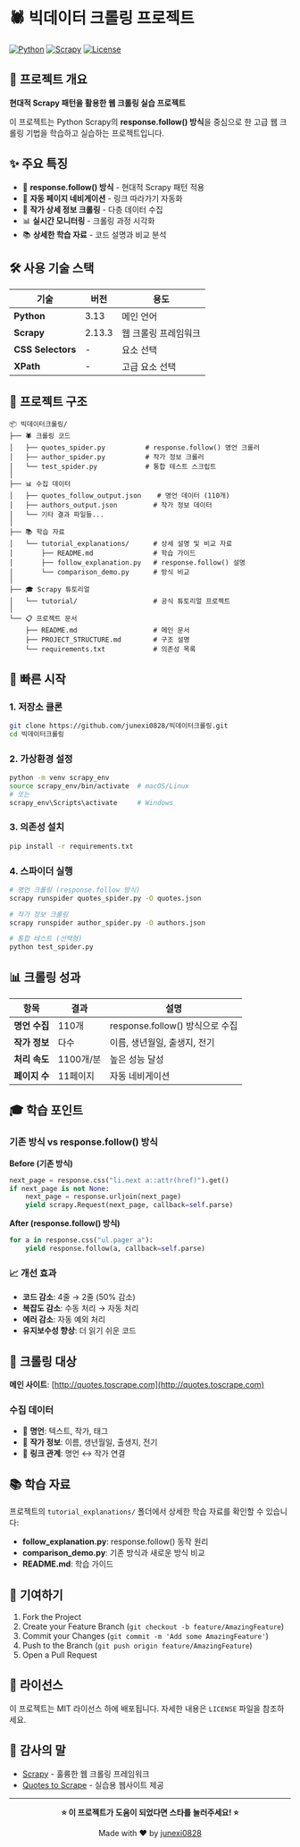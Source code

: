 # 🕷️ 빅데이터 크롤링 프로젝트

[![Python](https://img.shields.io/badge/Python-3.13-blue.svg)](https://python.org)
[![Scrapy](https://img.shields.io/badge/Scrapy-2.13.3-green.svg)](https://scrapy.org)
[![License](https://img.shields.io/badge/License-MIT-yellow.svg)](LICENSE)

## 🎯 프로젝트 개요

**현대적 Scrapy 패턴을 활용한 웹 크롤링 실습 프로젝트**

이 프로젝트는 Python Scrapy의 **response.follow() 방식**을 중심으로 한 고급 웹 크롤링 기법을 학습하고 실습하는 프로젝트입니다.

## ✨ 주요 특징

- 🚀 **response.follow() 방식** - 현대적 Scrapy 패턴 적용
- 🔄 **자동 페이지 네비게이션** - 링크 따라가기 자동화
- 👤 **작가 상세 정보 크롤링** - 다층 데이터 수집
- 📊 **실시간 모니터링** - 크롤링 과정 시각화
- 📚 **상세한 학습 자료** - 코드 설명과 비교 분석

## 🛠️ 사용 기술 스택

| 기술 | 버전 | 용도 |
|------|------|------|
| **Python** | 3.13 | 메인 언어 |
| **Scrapy** | 2.13.3 | 웹 크롤링 프레임워크 |
| **CSS Selectors** | - | 요소 선택 |
| **XPath** | - | 고급 요소 선택 |

## 📁 프로젝트 구조

```
📦 빅데이터크롤링/
├── 🕷️ 크롤링 코드
│   ├── quotes_spider.py          # response.follow() 명언 크롤러
│   ├── author_spider.py          # 작가 정보 크롤러
│   └── test_spider.py            # 통합 테스트 스크립트
│
├── 📊 수집 데이터
│   ├── quotes_follow_output.json    # 명언 데이터 (110개)
│   ├── authors_output.json         # 작가 정보 데이터
│   └── 기타 결과 파일들...
│
├── 📚 학습 자료
│   └── tutorial_explanations/      # 상세 설명 및 비교 자료
│       ├── README.md               # 학습 가이드
│       ├── follow_explanation.py   # response.follow() 설명
│       └── comparison_demo.py      # 방식 비교
│
├── 🎓 Scrapy 튜토리얼
│   └── tutorial/                   # 공식 튜토리얼 프로젝트
│
└── 📋 프로젝트 문서
    ├── README.md                   # 메인 문서
    ├── PROJECT_STRUCTURE.md        # 구조 설명
    └── requirements.txt            # 의존성 목록
```

## 🚀 빠른 시작

### 1. 저장소 클론
```bash
git clone https://github.com/junexi0828/빅데이터크롤링.git
cd 빅데이터크롤링
```

### 2. 가상환경 설정
```bash
python -m venv scrapy_env
source scrapy_env/bin/activate  # macOS/Linux
# 또는
scrapy_env\Scripts\activate     # Windows
```

### 3. 의존성 설치
```bash
pip install -r requirements.txt
```

### 4. 스파이더 실행
```bash
# 명언 크롤링 (response.follow 방식)
scrapy runspider quotes_spider.py -O quotes.json

# 작가 정보 크롤링
scrapy runspider author_spider.py -O authors.json

# 통합 테스트 (선택형)
python test_spider.py
```

## 📊 크롤링 성과

| 항목 | 결과 | 설명 |
|------|------|------|
| **명언 수집** | 110개 | response.follow() 방식으로 수집 |
| **작가 정보** | 다수 | 이름, 생년월일, 출생지, 전기 |
| **처리 속도** | 1100개/분 | 높은 성능 달성 |
| **페이지 수** | 11페이지 | 자동 네비게이션 |

## 🎓 학습 포인트

### 기존 방식 vs response.follow() 방식

**Before (기존 방식)**
```python
next_page = response.css("li.next a::attr(href)").get()
if next_page is not None:
    next_page = response.urljoin(next_page)
    yield scrapy.Request(next_page, callback=self.parse)
```

**After (response.follow() 방식)**
```python
for a in response.css("ul.pager a"):
    yield response.follow(a, callback=self.parse)
```

### 📈 개선 효과
- **코드 감소**: 4줄 → 2줄 (50% 감소)
- **복잡도 감소**: 수동 처리 → 자동 처리
- **에러 감소**: 자동 예외 처리
- **유지보수성 향상**: 더 읽기 쉬운 코드

## 🎯 크롤링 대상

**메인 사이트**: [http://quotes.toscrape.com](http://quotes.toscrape.com)

### 수집 데이터
- 📝 **명언**: 텍스트, 작가, 태그
- 👤 **작가 정보**: 이름, 생년월일, 출생지, 전기
- 🔗 **링크 관계**: 명언 ↔ 작가 연결

## 📚 학습 자료

프로젝트의 `tutorial_explanations/` 폴더에서 상세한 학습 자료를 확인할 수 있습니다:

- **follow_explanation.py**: response.follow() 동작 원리
- **comparison_demo.py**: 기존 방식과 새로운 방식 비교
- **README.md**: 학습 가이드

## 🤝 기여하기

1. Fork the Project
2. Create your Feature Branch (`git checkout -b feature/AmazingFeature`)
3. Commit your Changes (`git commit -m 'Add some AmazingFeature'`)
4. Push to the Branch (`git push origin feature/AmazingFeature`)
5. Open a Pull Request

## 📄 라이선스

이 프로젝트는 MIT 라이선스 하에 배포됩니다. 자세한 내용은 `LICENSE` 파일을 참조하세요.

## 🙏 감사의 말

- [Scrapy](https://scrapy.org/) - 훌륭한 웹 크롤링 프레임워크
- [Quotes to Scrape](http://quotes.toscrape.com/) - 실습용 웹사이트 제공

---

<div align="center">

**⭐ 이 프로젝트가 도움이 되었다면 스타를 눌러주세요! ⭐**

Made with ❤️ by [junexi0828](https://github.com/junexi0828)

</div>